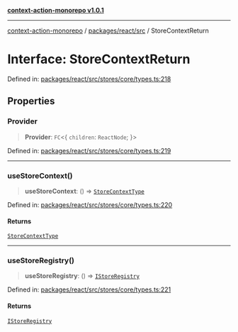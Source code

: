 [**context-action-monorepo v1.0.1**](../../../../README.md)

***

[context-action-monorepo](../../../../README.md) / [packages/react/src](../README.md) / StoreContextReturn

# Interface: StoreContextReturn

Defined in: [packages/react/src/stores/core/types.ts:218](https://github.com/mineclover/context-action/blob/2861d61b4b5d930e9e7f5277983455dc296dc859/packages/react/src/stores/core/types.ts#L218)

## Properties

### Provider

> **Provider**: `FC`\<\{ `children`: `ReactNode`; \}\>

Defined in: [packages/react/src/stores/core/types.ts:219](https://github.com/mineclover/context-action/blob/2861d61b4b5d930e9e7f5277983455dc296dc859/packages/react/src/stores/core/types.ts#L219)

***

### useStoreContext()

> **useStoreContext**: () => [`StoreContextType`](StoreContextType.md)

Defined in: [packages/react/src/stores/core/types.ts:220](https://github.com/mineclover/context-action/blob/2861d61b4b5d930e9e7f5277983455dc296dc859/packages/react/src/stores/core/types.ts#L220)

#### Returns

[`StoreContextType`](StoreContextType.md)

***

### useStoreRegistry()

> **useStoreRegistry**: () => [`IStoreRegistry`](IStoreRegistry.md)

Defined in: [packages/react/src/stores/core/types.ts:221](https://github.com/mineclover/context-action/blob/2861d61b4b5d930e9e7f5277983455dc296dc859/packages/react/src/stores/core/types.ts#L221)

#### Returns

[`IStoreRegistry`](IStoreRegistry.md)
